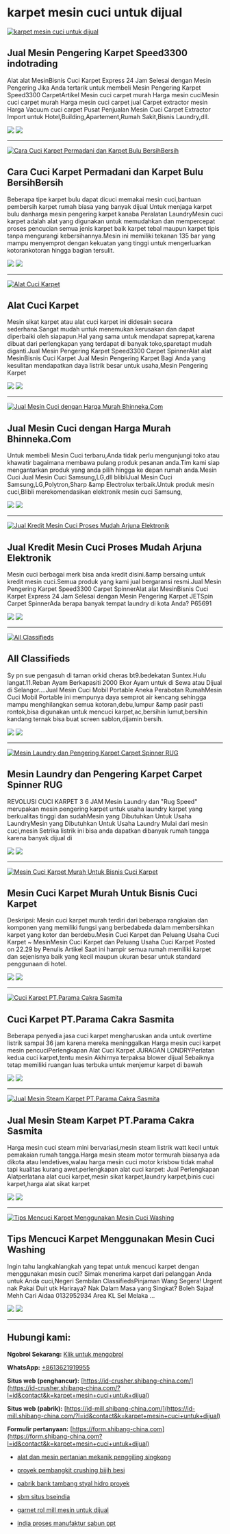 # karpet mesin cuci untuk dijual

<a href="https://swt.shibang-china.com/?l=id&img&k=karpet+mesin+cuci+untuk+dijual" target="_blank">![karpet mesin cuci untuk dijual](http://static.shibang-china.com/all-800x300/881.jpg)</a>

## Jual Mesin Pengering Karpet Speed3300 indotrading
Alat alat MesinBisnis Cuci Karpet Express 24 Jam Selesai dengan Mesin Pengering Jika Anda tertarik untuk membeli Mesin Pengering Karpet Speed3300 CarpetArtikel Mesin cuci carpet murah Harga mesin cuciMesin cuci carpet murah Harga mesin cuci carpet jual Carpet extractor mesin Harga Vacuum cuci carpet Pusat Penjualan Mesin Cuci Carpet Extractor Import untuk Hotel,Building,Apartement,Rumah Sakit,Bisnis Laundry,dll.


<a href="https://whatsapp.shibangsoft.com/WhatsApp.php" target="_blank" title="WhatsApp">![](http://static.shibang-china.com/icon/whatsapp.png)</a> <a href="https://swt.shibang-china.com/?l=id&icon&k=karpet+mesin+cuci+untuk+dijual" target="_blank">![](http://static.shibang-china.com/icon/chat-id.png)</a>

---

<a href="https://swt.shibang-china.com/?l=id&img&k=karpet+mesin+cuci+untuk+dijual" target="_blank">![Cara Cuci Karpet Permadani dan Karpet Bulu BersihBersih](http://static.shibang-china.com/all-800x300/859.jpg)</a>

## Cara Cuci Karpet Permadani dan Karpet Bulu BersihBersih
Beberapa tipe karpet bulu dapat dicuci memakai mesin cuci,bantuan pembersih karpet rumah biasa yang banyak dijual Untuk menjaga karpet bulu danharga mesin pengering karpet kanaba Peralatan LaundryMesin cuci karpet adalah alat yang digunakan untuk memudahkan dan mempercepat proses pencucian semua jenis karpet baik karpet tebal maupun karpet tipis tanpa mengurangi kebersihannya.Mesin ini memiliki tekanan 135 bar yang mampu menyemprot dengan kekuatan yang tinggi untuk mengerluarkan kotorankotoran hingga bagian tersulit.


<a href="https://whatsapp.shibangsoft.com/WhatsApp.php" target="_blank" title="WhatsApp">![](http://static.shibang-china.com/icon/whatsapp.png)</a> <a href="https://swt.shibang-china.com/?l=id&icon&k=karpet+mesin+cuci+untuk+dijual" target="_blank">![](http://static.shibang-china.com/icon/chat-id.png)</a>

---

<a href="https://swt.shibang-china.com/?l=id&img&k=karpet+mesin+cuci+untuk+dijual" target="_blank">![Alat Cuci Karpet](http://static.shibang-china.com/all-800x300/4.jpg)</a>

## Alat Cuci Karpet
Mesin sikat karpet atau alat cuci karpet ini didesain secara sederhana.Sangat mudah untuk menemukan kerusakan dan dapat diperbaiki oleh siapapun.Hal yang sama untuk mendapat saprepat,karena dibuat dari perlengkapan yang terdapat di banyak toko,sparetapt mudah diganti.Jual Mesin Pengering Karpet Speed3300 Carpet SpinnerAlat alat MesinBisnis Cuci Karpet Jual Mesin Pengering Karpet Bagi Anda yang kesulitan mendapatkan daya listrik besar untuk usaha,Mesin Pengering Karpet


<a href="https://whatsapp.shibangsoft.com/WhatsApp.php" target="_blank" title="WhatsApp">![](http://static.shibang-china.com/icon/whatsapp.png)</a> <a href="https://swt.shibang-china.com/?l=id&icon&k=karpet+mesin+cuci+untuk+dijual" target="_blank">![](http://static.shibang-china.com/icon/chat-id.png)</a>

---

<a href="https://swt.shibang-china.com/?l=id&img&k=karpet+mesin+cuci+untuk+dijual" target="_blank">![Jual Mesin Cuci dengan Harga Murah Bhinneka.Com](http://static.shibang-china.com/all-800x300/1072.jpg)</a>

## Jual Mesin Cuci dengan Harga Murah Bhinneka.Com
Untuk membeli Mesin Cuci terbaru,Anda tidak perlu mengunjungi toko atau khawatir bagaimana membawa pulang produk pesanan anda.Tim kami siap mengantarkan produk yang anda pilih hingga ke depan rumah anda.Mesin Cuci Jual Mesin Cuci Samsung,LG,dll blibliJual Mesin Cuci Samsung,LG,Polytron,Sharp &amp Electrolux terbaik.Untuk produk mesin cuci,Blibli merekomendasikan elektronik mesin cuci Samsung,


<a href="https://whatsapp.shibangsoft.com/WhatsApp.php" target="_blank" title="WhatsApp">![](http://static.shibang-china.com/icon/whatsapp.png)</a> <a href="https://swt.shibang-china.com/?l=id&icon&k=karpet+mesin+cuci+untuk+dijual" target="_blank">![](http://static.shibang-china.com/icon/chat-id.png)</a>

---

<a href="https://swt.shibang-china.com/?l=id&img&k=karpet+mesin+cuci+untuk+dijual" target="_blank">![Jual Kredit Mesin Cuci Proses Mudah Arjuna Elektronik](http://static.shibang-china.com/all-800x300/1339.jpg)</a>

## Jual Kredit Mesin Cuci Proses Mudah Arjuna Elektronik
Mesin cuci berbagai merk bisa anda kredit disini.&amp bersaing untuk kredit mesin cuci.Semua produk yang kami jual bergaransi resmi.Jual Mesin Pengering Karpet Speed3300 Carpet SpinnerAlat alat MesinBisnis Cuci Karpet Express 24 Jam Selesai dengan Mesin Pengering Karpet JETSpin Carpet SpinnerAda berapa banyak tempat laundry di kota Anda? P65691


<a href="https://whatsapp.shibangsoft.com/WhatsApp.php" target="_blank" title="WhatsApp">![](http://static.shibang-china.com/icon/whatsapp.png)</a> <a href="https://swt.shibang-china.com/?l=id&icon&k=karpet+mesin+cuci+untuk+dijual" target="_blank">![](http://static.shibang-china.com/icon/chat-id.png)</a>

---

<a href="https://swt.shibang-china.com/?l=id&img&k=karpet+mesin+cuci+untuk+dijual" target="_blank">![All Classifieds](http://static.shibang-china.com/all-800x300/885.jpg)</a>

## All Classifieds
Sy pn sue pengasuh di taman orkid cheras bt9.bedekatan Suntex.Hulu langat.11.Reban Ayam Berkapasiti 2000 Ekor Ayam untuk di Sewa atau Dijual di Selangor.…Jual Mesin Cuci Mobil Portable Aneka Perabotan RumahMesin Cuci Mobil Portable ini mempunya daya semprot air kencang sehingga mampu menghilangkan semua kotoran,debu,lumpur &amp pasir pasti rontok,bisa digunakan untuk mencuci karpet,ac,bersihin lumut,bersihin kandang ternak bisa buat screen sablon,dijamin bersih.


<a href="https://whatsapp.shibangsoft.com/WhatsApp.php" target="_blank" title="WhatsApp">![](http://static.shibang-china.com/icon/whatsapp.png)</a> <a href="https://swt.shibang-china.com/?l=id&icon&k=karpet+mesin+cuci+untuk+dijual" target="_blank">![](http://static.shibang-china.com/icon/chat-id.png)</a>

---

<a href="https://swt.shibang-china.com/?l=id&img&k=karpet+mesin+cuci+untuk+dijual" target="_blank">![Mesin Laundry dan Pengering Karpet Carpet Spinner RUG](http://static.shibang-china.com/all-800x300/1109.jpg)</a>

## Mesin Laundry dan Pengering Karpet Carpet Spinner RUG
REVOLUSI CUCI KARPET 3 6 JAM Mesin Laundry dan "Rug Speed" merupakan mesin pengering karpet untuk usaha laundry karpet yang berkualitas tinggi dan sudahMesin yang Dibutuhkan Untuk Usaha LaundryMesin yang Dibutuhkan Untuk Usaha Laundry Mulai dari mesin cuci,mesin Setrika listrik ini bisa anda dapatkan dibanyak rumah tangga karena banyak dijual di


<a href="https://whatsapp.shibangsoft.com/WhatsApp.php" target="_blank" title="WhatsApp">![](http://static.shibang-china.com/icon/whatsapp.png)</a> <a href="https://swt.shibang-china.com/?l=id&icon&k=karpet+mesin+cuci+untuk+dijual" target="_blank">![](http://static.shibang-china.com/icon/chat-id.png)</a>

---

<a href="https://swt.shibang-china.com/?l=id&img&k=karpet+mesin+cuci+untuk+dijual" target="_blank">![Mesin Cuci Karpet Murah Untuk Bisnis Cuci Karpet](http://static.shibang-china.com/all-800x300/337.jpg)</a>

## Mesin Cuci Karpet Murah Untuk Bisnis Cuci Karpet
Deskripsi: Mesin cuci karpet murah terdiri dari beberapa rangkaian dan komponen yang memiliki fungsi yang berbedabeda dalam membersihkan karpet yang kotor dan berdebu.Mesin Cuci Karpet dan Peluang Usaha Cuci Karpet ~ MesinMesin Cuci Karpet dan Peluang Usaha Cuci Karpet Posted on 22.29 by Penulis Artikel Saat ini hampir semua rumah memiliki karpet dan sejenisnya baik yang kecil maupun ukuran besar untuk standard penggunaan di hotel.


<a href="https://whatsapp.shibangsoft.com/WhatsApp.php" target="_blank" title="WhatsApp">![](http://static.shibang-china.com/icon/whatsapp.png)</a> <a href="https://swt.shibang-china.com/?l=id&icon&k=karpet+mesin+cuci+untuk+dijual" target="_blank">![](http://static.shibang-china.com/icon/chat-id.png)</a>

---

<a href="https://swt.shibang-china.com/?l=id&img&k=karpet+mesin+cuci+untuk+dijual" target="_blank">![Cuci Karpet PT.Parama Cakra Sasmita](http://static.shibang-china.com/all-800x300/584.jpg)</a>

## Cuci Karpet PT.Parama Cakra Sasmita
Beberapa penyedia jasa cuci karpet mengharuskan anda untuk overtime listrik sampai 36 jam karena mereka meninggalkan Harga mesin cuci karpet mesin pencuciPerlengkapan Alat Cuci Karpet JURAGAN LONDRYPerlatan kedua cuci karpet,tentu mesin Akhirnya terpaksa blower dijual Sebaiknya tetap memiliki ruangan luas terbuka untuk menjemur karpet di bawah


<a href="https://whatsapp.shibangsoft.com/WhatsApp.php" target="_blank" title="WhatsApp">![](http://static.shibang-china.com/icon/whatsapp.png)</a> <a href="https://swt.shibang-china.com/?l=id&icon&k=karpet+mesin+cuci+untuk+dijual" target="_blank">![](http://static.shibang-china.com/icon/chat-id.png)</a>

---

<a href="https://swt.shibang-china.com/?l=id&img&k=karpet+mesin+cuci+untuk+dijual" target="_blank">![Jual Mesin Steam Karpet PT.Parama Cakra Sasmita](http://static.shibang-china.com/all-800x300/770.jpg)</a>

## Jual Mesin Steam Karpet PT.Parama Cakra Sasmita
Harga mesin cuci steam mini bervariasi,mesin steam listrik watt kecil untuk pemakaian rumah tangga.Harga mesin steam motor termurah biasanya ada dikota atau lendetives,walau harga mesin cuci motor krisbow tidak mahal tapi kualitas kurang awet.perlengkapan alat cuci karpet: Jual Perlengkapan Alatperlatana alat cuci karpet,mesin sikat karpet,laundry karpet,binis cuci karpet,harga alat sikat karpet


<a href="https://whatsapp.shibangsoft.com/WhatsApp.php" target="_blank" title="WhatsApp">![](http://static.shibang-china.com/icon/whatsapp.png)</a> <a href="https://swt.shibang-china.com/?l=id&icon&k=karpet+mesin+cuci+untuk+dijual" target="_blank">![](http://static.shibang-china.com/icon/chat-id.png)</a>

---

<a href="https://swt.shibang-china.com/?l=id&img&k=karpet+mesin+cuci+untuk+dijual" target="_blank">![Tips Mencuci Karpet Menggunakan Mesin Cuci Washing](http://static.shibang-china.com/all-800x300/265.jpg)</a>

## Tips Mencuci Karpet Menggunakan Mesin Cuci Washing
Ingin tahu langkahlangkah yang tepat untuk mencuci karpet dengan menggunakan mesin cuci? Simak menerima karpet dari pelanggan Anda untuk Anda cuci,Negeri Sembilan ClassifiedsPinjaman Wang Segera! Urgent nak Pakai Duit utk Hariraya? Nak Dalam Masa yang Singkat? Boleh Sajaa! Mehh Cari Aidaa 0132952934 Area KL Sel Melaka …


<a href="https://whatsapp.shibangsoft.com/WhatsApp.php" target="_blank" title="WhatsApp">![](http://static.shibang-china.com/icon/whatsapp.png)</a> <a href="https://swt.shibang-china.com/?l=id&icon&k=karpet+mesin+cuci+untuk+dijual" target="_blank">![](http://static.shibang-china.com/icon/chat-id.png)</a>

---
## Hubungi kami:

**Ngobrol Sekarang:** [Klik untuk mengobrol](https://swt.shibang-china.com?l=id&contact&k=karpet+mesin+cuci+untuk+dijual)

**WhatsApp:**  [+8613621919955](https://whatsapp.shibangsoft.com/WhatsApp.php)

**Situs web (penghancur):** [https://id-crusher.shibang-china.com/](https://id-crusher.shibang-china.com/?l=id&contact&k=karpet+mesin+cuci+untuk+dijual)

**Situs web (pabrik):** [https://id-mill.shibang-china.com/](https://id-mill.shibang-china.com/?l=id&contact&k=karpet+mesin+cuci+untuk+dijual)

**Formulir pertanyaan:** [https://form.shibang-china.com](https://form.shibang-china.com?l=id&contact&k=karpet+mesin+cuci+untuk+dijual)

* [alat dan mesin pertanian mekanik penggiling singkong](../22/alat%20dan%20mesin%20pertanian%20mekanik%20penggiling%20singkong.md)

* [proyek pembangkit crushing bijih besi](../26/proyek%20pembangkit%20crushing%20bijih%20besi.md)

* [pabrik bank tambang styal hidro proyek](../27/pabrik%20bank%20tambang%20styal%20hidro%20proyek.md)

* [sbm situs bseindia](../28/sbm%20situs%20bseindia.md)

* [garnet rol mill mesin untuk dijual](../29/garnet%20rol%20mill%20mesin%20untuk%20dijual.md)

* [india proses manufaktur sabun ppt](../23/india%20proses%20manufaktur%20sabun%20ppt.md)